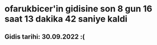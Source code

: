 # ofarukbicer'in gidisine son 8 gun 16 saat 13 dakika 42 saniye kaldi

## Gidis tarihi: 30.09.2022 :(
